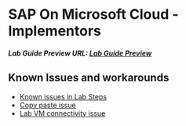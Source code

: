 #  SAP On Microsoft Cloud - Implementors


##### Lab Guide Preview URL: [Lab Guide Preview](https://experience.cloudlabs.ai/#/labguidepreview/cc5f33c9-fecf-41dd-b066-04cf70571142)

## Known Issues and workarounds
- [Known issues in Lab Steps](#Known-issues-in-lab-steps)
- [Copy paste issue](https://docs.cloudlabs.ai/Learner/Troubleshooting/CopyPaste)
- [Lab VM connectivity issue](https://docs.cloudlabs.ai/Learner/Troubleshooting/RDP)
